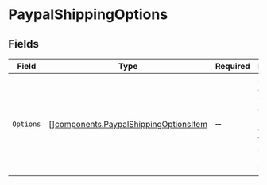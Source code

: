 # PaypalShippingOptions


## Fields

| Field                                                                                           | Type                                                                                            | Required                                                                                        | Description                                                                                     |
| ----------------------------------------------------------------------------------------------- | ----------------------------------------------------------------------------------------------- | ----------------------------------------------------------------------------------------------- | ----------------------------------------------------------------------------------------------- |
| `Options`                                                                                       | [][components.PaypalShippingOptionsItem](../../models/components/paypalshippingoptionsitem.md)  | :heavy_minus_sign:                                                                              | Shipping options that the payee or merchant offers to the payer to ship or pick up their items. |